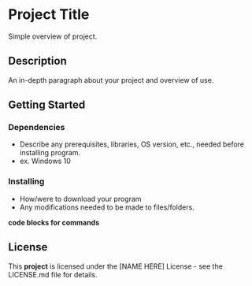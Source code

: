 # Project Title
Simple overview of project.

## Description
An in-depth paragraph about your project and overview of use.

## Getting Started
### Dependencies 
- Describe any prerequisites, libraries, OS version, etc., needed before installing program.
- ex. Windows 10

### Installing
- How/were to download your program
- Any modifications needed to be made to files/folders.

**code blocks for commands**
## License
This **project** is licensed under the [NAME HERE] License - see the LICENSE.md file for details.
